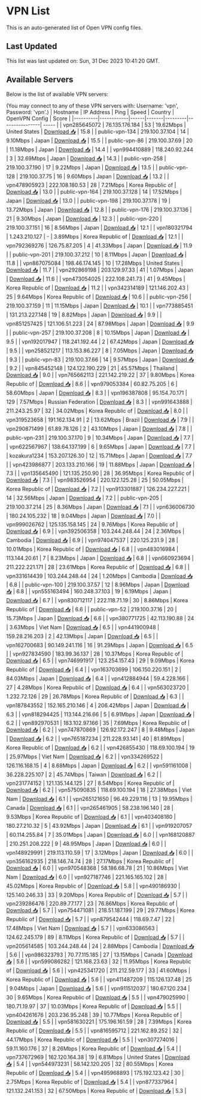 # VPN List

This is an auto-generated list of Open VPN config files.

## Last Updated

This list was last updated on: Sun, 31 Dec 2023 10:41:20 GMT.

## Available Servers

Below is the list of available VPN servers:

(You may connect to any of these VPN servers with: Username: 'vpn', Password: 'vpn'.)
| Hostname | IP Address | Ping | Speed | Country | OpenVPN Config | Score |
|----------|------------|------|-------|---------|----------------| ----- |
| vpn285645072 | 76.135.176.184 | 53 | 19.62Mbps | United States | [Download 📥](./configs/server_0_US.ovpn) | 15.8 |
| public-vpn-134 | 219.100.37.104 | 14 | 9.10Mbps | Japan | [Download 📥](./configs/server_1_JP.ovpn) | 15.5 |
| public-vpn-86 | 219.100.37.69 | 20 | 11.18Mbps | Japan | [Download 📥](./configs/server_2_JP.ovpn) | 14.4 |
| vpn994410889 | 118.240.92.244 | 3 | 32.69Mbps | Japan | [Download 📥](./configs/server_3_JP.ovpn) | 14.3 |
| public-vpn-258 | 219.100.37.190 | 17 | 9.22Mbps | Japan | [Download 📥](./configs/server_4_JP.ovpn) | 13.5 |
| public-vpn-128 | 219.100.37.75 | 16 | 9.60Mbps | Japan | [Download 📥](./configs/server_5_JP.ovpn) | 13.2 |
| vpn478905923 | 222.108.180.53 | 28 | 7.21Mbps | Korea Republic of | [Download 📥](./configs/server_6_KR.ovpn) | 13.0 |
| public-vpn-164 | 219.100.37.128 | 14 | 17.52Mbps | Japan | [Download 📥](./configs/server_7_JP.ovpn) | 13.0 |
| public-vpn-198 | 219.100.37.178 | 19 | 13.72Mbps | Japan | [Download 📥](./configs/server_8_JP.ovpn) | 12.8 |
| public-vpn-176 | 219.100.37.136 | 21 | 9.30Mbps | Japan | [Download 📥](./configs/server_9_JP.ovpn) | 12.3 |
| public-vpn-220 | 219.100.37.151 | 16 | 8.56Mbps | Japan | [Download 📥](./configs/server_10_JP.ovpn) | 12.1 |
| vpn180321794 | 1.243.210.127 | - | 3.89Mbps | Korea Republic of | [Download 📥](./configs/server_11_KR.ovpn) | 12.1 |
| vpn792369276 | 126.75.87.205 | 4 | 41.33Mbps | Japan | [Download 📥](./configs/server_12_JP.ovpn) | 11.9 |
| public-vpn-201 | 219.100.37.212 | 10 | 8.11Mbps | Japan | [Download 📥](./configs/server_13_JP.ovpn) | 11.8 |
| vpn867075084 | 198.46.174.145 | 10 | 17.28Mbps | United States | [Download 📥](./configs/server_14_US.ovpn) | 11.7 |
| vpn292869198 | 203.129.97.33 | 41 | 1.07Mbps | Japan | [Download 📥](./configs/server_15_JP.ovpn) | 11.6 |
| vpn473054025 | 222.108.241.73 | 41 | 9.45Mbps | Korea Republic of | [Download 📥](./configs/server_16_KR.ovpn) | 11.2 |
| vpn342314189 | 121.146.202.43 | 25 | 9.64Mbps | Korea Republic of | [Download 📥](./configs/server_17_KR.ovpn) | 10.6 |
| public-vpn-256 | 219.100.37.159 | 11 | 11.15Mbps | Japan | [Download 📥](./configs/server_18_JP.ovpn) | 10.1 |
| vpn773885451 | 131.213.227.148 | 19 | 8.82Mbps | Japan | [Download 📥](./configs/server_19_JP.ovpn) | 9.9 |
| vpn851257425 | 121.106.51.223 | 24 | 87.98Mbps | Japan | [Download 📥](./configs/server_20_JP.ovpn) | 9.9 |
| public-vpn-257 | 219.100.37.208 | 8 | 10.15Mbps | Japan | [Download 📥](./configs/server_21_JP.ovpn) | 9.5 |
| vpn192017947 | 118.241.192.44 | 2 | 67.42Mbps | Japan | [Download 📥](./configs/server_22_JP.ovpn) | 9.5 |
| vpn258521217 | 113.153.86.227 | 8 | 7.05Mbps | Japan | [Download 📥](./configs/server_23_JP.ovpn) | 9.3 |
| public-vpn-83 | 219.100.37.66 | 14 | 9.57Mbps | Japan | [Download 📥](./configs/server_24_JP.ovpn) | 9.2 |
| vpn845452148 | 124.122.190.229 | 21 | 45.57Mbps | Thailand | [Download 📥](./configs/server_25_TH.ovpn) | 9.0 |
| vpn765662113 | 221.142.219.22 | 37 | 9.80Mbps | Korea Republic of | [Download 📥](./configs/server_26_KR.ovpn) | 8.6 |
| vpn979053384 | 60.82.75.205 | 6 | 58.60Mbps | Japan | [Download 📥](./configs/server_27_JP.ovpn) | 8.3 |
| vpn196387808 | 95.154.70.171 | 129 | 7.57Mbps | Russian Federation | [Download 📥](./configs/server_28_RU.ovpn) | 8.3 |
| vpn991643888 | 211.243.25.97 | 32 | 34.02Mbps | Korea Republic of | [Download 📥](./configs/server_29_KR.ovpn) | 8.0 |
| vpn319523658 | 191.162.134.91 | 2 | 13.62Mbps | Brazil | [Download 📥](./configs/server_30_BR.ovpn) | 7.9 |
| vpn290871499 | 61.89.78.126 | 2 | 43.10Mbps | Japan | [Download 📥](./configs/server_31_JP.ovpn) | 7.8 |
| public-vpn-231 | 219.100.37.170 | 9 | 10.34Mbps | Japan | [Download 📥](./configs/server_32_JP.ovpn) | 7.7 |
| vpn622567967 | 138.64.137.199 | 6 | 9.65Mbps | Japan | [Download 📥](./configs/server_33_JP.ovpn) | 7.7 |
| kozakura1234 | 153.207.126.30 | 12 | 15.71Mbps | Japan | [Download 📥](./configs/server_34_JP.ovpn) | 7.7 |
| vpn423986877 | 203.133.210.166 | 19 | 11.88Mbps | Japan | [Download 📥](./configs/server_35_JP.ovpn) | 7.3 |
| vpn135645490 | 121.135.250.90 | 28 | 36.95Mbps | Korea Republic of | [Download 📥](./configs/server_36_KR.ovpn) | 7.3 |
| vpn983526954 | 220.122.125.28 | 25 | 50.05Mbps | Korea Republic of | [Download 📥](./configs/server_37_KR.ovpn) | 7.2 |
| vpn913301887 | 126.234.227.221 | 14 | 32.56Mbps | Japan | [Download 📥](./configs/server_38_JP.ovpn) | 7.2 |
| public-vpn-205 | 219.100.37.214 | 25 | 8.36Mbps | Japan | [Download 📥](./configs/server_39_JP.ovpn) | 7.1 |
| vpn636006730 | 180.24.105.232 | 18 | 9.04Mbps | Japan | [Download 📥](./configs/server_40_JP.ovpn) | 7.0 |
| vpn999026762 | 125.135.158.145 | 24 | 9.76Mbps | Korea Republic of | [Download 📥](./configs/server_41_KR.ovpn) | 6.9 |
| vpn392506358 | 103.244.248.44 | 24 | 2.36Mbps | Cambodia | [Download 📥](./configs/server_42_KH.ovpn) | 6.9 |
| vpn974047537 | 220.125.231.9 | 28 | 10.01Mbps | Korea Republic of | [Download 📥](./configs/server_43_KR.ovpn) | 6.8 |
| vpn483016984 | 113.144.20.61 | 7 | 8.23Mbps | Japan | [Download 📥](./configs/server_44_JP.ovpn) | 6.8 |
| vpn660923694 | 211.222.221.171 | 28 | 23.61Mbps | Korea Republic of | [Download 📥](./configs/server_45_KR.ovpn) | 6.8 |
| vpn331614439 | 103.244.248.44 | 24 | 1.20Mbps | Cambodia | [Download 📥](./configs/server_46_KH.ovpn) | 6.8 |
| public-vpn-100 | 219.100.37.57 | 12 | 8.96Mbps | Japan | [Download 📥](./configs/server_47_JP.ovpn) | 6.8 |
| vpn555163494 | 160.248.37.103 | 19 | 6.19Mbps | Japan | [Download 📥](./configs/server_48_JP.ovpn) | 6.7 |
| vpn830712117 | 222.118.71.19 | 30 | 8.86Mbps | Korea Republic of | [Download 📥](./configs/server_49_KR.ovpn) | 6.6 |
| public-vpn-52 | 219.100.37.16 | 20 | 15.73Mbps | Japan | [Download 📥](./configs/server_50_JP.ovpn) | 6.6 |
| vpn380771725 | 42.113.190.88 | 24 | 3.63Mbps | Viet Nam | [Download 📥](./configs/server_51_VN.ovpn) | 6.5 |
| vpn441900948 | 159.28.216.203 | 2 | 42.13Mbps | Japan | [Download 📥](./configs/server_52_JP.ovpn) | 6.5 |
| vpn162700683 | 90.149.241.116 | 16 | 91.29Mbps | Japan | [Download 📥](./configs/server_53_JP.ovpn) | 6.5 |
| vpn927834590 | 183.99.36.137 | 28 | 10.37Mbps | Korea Republic of | [Download 📥](./configs/server_54_KR.ovpn) | 6.5 |
| vpn746991917 | 123.254.157.43 | 29 | 9.09Mbps | Korea Republic of | [Download 📥](./configs/server_55_KR.ovpn) | 6.4 |
| vpn163703699 | 106.150.220.151 | 2 | 84.03Mbps | Japan | [Download 📥](./configs/server_56_JP.ovpn) | 6.4 |
| vpn412884944 | 59.4.228.166 | 27 | 4.28Mbps | Korea Republic of | [Download 📥](./configs/server_57_KR.ovpn) | 6.4 |
| vpn563023720 | 1.232.72.126 | 29 | 26.78Mbps | Korea Republic of | [Download 📥](./configs/server_58_KR.ovpn) | 6.3 |
| vpn187843552 | 152.165.210.146 | 4 | 206.42Mbps | Japan | [Download 📥](./configs/server_59_JP.ovpn) | 6.3 |
| vpn818294425 | 113.144.216.66 | 5 | 6.91Mbps | Japan | [Download 📥](./configs/server_60_JP.ovpn) | 6.2 |
| vpn892970531 | 183.102.97.166 | 35 | 7.69Mbps | Korea Republic of | [Download 📥](./configs/server_61_KR.ovpn) | 6.2 |
| vpn747870869 | 126.92.172.247 | 8 | 9.48Mbps | Japan | [Download 📥](./configs/server_62_JP.ovpn) | 6.2 |
| vpn765187234 | 211.228.93.141 | 40 | 81.89Mbps | Korea Republic of | [Download 📥](./configs/server_63_KR.ovpn) | 6.2 |
| vpn426855430 | 118.69.100.194 | 19 | 25.97Mbps | Viet Nam | [Download 📥](./configs/server_64_VN.ovpn) | 6.2 |
| vpn334269522 | 126.116.168.15 | 4 | 8.68Mbps | Japan | [Download 📥](./configs/server_65_JP.ovpn) | 6.2 |
| vpn591161008 | 36.228.225.107 | 2 | 45.74Mbps | Taiwan | [Download 📥](./configs/server_66_TW.ovpn) | 6.2 |
| vpn231774152 | 121.135.144.125 | 27 | 8.54Mbps | Korea Republic of | [Download 📥](./configs/server_67_KR.ovpn) | 6.2 |
| vpn575090835 | 118.69.100.194 | 18 | 27.38Mbps | Viet Nam | [Download 📥](./configs/server_68_VN.ovpn) | 6.1 |
| vpn265121650 | 96.49.229.116 | 13 | 19.95Mbps | Canada | [Download 📥](./configs/server_69_CA.ovpn) | 6.1 |
| vpn265461905 | 58.238.196.140 | 28 | 9.53Mbps | Korea Republic of | [Download 📥](./configs/server_70_KR.ovpn) | 6.1 |
| vpn403408180 | 180.27.210.32 | 5 | 43.92Mbps | Japan | [Download 📥](./configs/server_71_JP.ovpn) | 6.1 |
| vpn919207057 | 60.114.255.84 | 7 | 35.01Mbps | Japan | [Download 📥](./configs/server_72_JP.ovpn) | 6.0 |
| vpn168120887 | 210.251.208.222 | 9 | 48.95Mbps | Japan | [Download 📥](./configs/server_73_JP.ovpn) | 6.0 |
| vpn148929991 | 219.113.110.59 | 17 | 3.12Mbps | Japan | [Download 📥](./configs/server_74_JP.ovpn) | 6.0 |
| vpn356162935 | 218.146.74.74 | 28 | 27.17Mbps | Korea Republic of | [Download 📥](./configs/server_75_KR.ovpn) | 6.0 |
| vpn970548368 | 58.186.68.78 | 21 | 10.86Mbps | Viet Nam | [Download 📥](./configs/server_76_VN.ovpn) | 6.0 |
| vpn927187746 | 221.165.165.102 | 28 | 45.02Mbps | Korea Republic of | [Download 📥](./configs/server_77_KR.ovpn) | 5.8 |
| vpn490186930 | 125.140.246.33 | 33 | 9.20Mbps | Korea Republic of | [Download 📥](./configs/server_78_KR.ovpn) | 5.7 |
| vpn239286476 | 220.89.77.177 | 23 | 76.86Mbps | Korea Republic of | [Download 📥](./configs/server_79_KR.ovpn) | 5.7 |
| vpn754471081 | 218.51.187.199 | 29 | 29.77Mbps | Korea Republic of | [Download 📥](./configs/server_80_KR.ovpn) | 5.7 |
| vpn879542444 | 118.69.7.47 | 22 | 17.48Mbps | Viet Nam | [Download 📥](./configs/server_81_VN.ovpn) | 5.7 |
| vpn633086563 | 124.62.245.179 | 89 | 8.11Mbps | Korea Republic of | [Download 📥](./configs/server_82_KR.ovpn) | 5.7 |
| vpn205614585 | 103.244.248.44 | 24 | 2.88Mbps | Cambodia | [Download 📥](./configs/server_83_KH.ovpn) | 5.6 |
| vpn986323793 | 70.77.115.185 | 27 | 13.15Mbps | Canada | [Download 📥](./configs/server_84_CA.ovpn) | 5.6 |
| vpn599086282 | 121.168.23.63 | 32 | 11.95Mbps | Korea Republic of | [Download 📥](./configs/server_85_KR.ovpn) | 5.6 |
| vpn425341720 | 211.212.59.177 | 33 | 41.60Mbps | Korea Republic of | [Download 📥](./configs/server_86_KR.ovpn) | 5.6 |
| vpn411487209 | 115.126.137.48 | 25 | 9.04Mbps | Japan | [Download 📥](./configs/server_87_JP.ovpn) | 5.6 |
| vpn911512037 | 180.67.120.234 | 30 | 9.65Mbps | Korea Republic of | [Download 📥](./configs/server_88_KR.ovpn) | 5.5 |
| vpn479025990 | 180.71.19.97 | 37 | 10.03Mbps | Korea Republic of | [Download 📥](./configs/server_89_KR.ovpn) | 5.5 |
| vpn404261676 | 203.236.95.248 | 39 | 10.77Mbps | Korea Republic of | [Download 📥](./configs/server_90_KR.ovpn) | 5.5 |
| vpn581630221 | 175.196.161.59 | 28 | 7.39Mbps | Korea Republic of | [Download 📥](./configs/server_91_KR.ovpn) | 5.5 |
| vpn816595712 | 221.162.89.252 | 32 | 44.17Mbps | Korea Republic of | [Download 📥](./configs/server_92_KR.ovpn) | 5.5 |
| vpn307274016 | 59.11.160.176 | 37 | 8.26Mbps | Korea Republic of | [Download 📥](./configs/server_93_KR.ovpn) | 5.4 |
| vpn737672969 | 162.120.164.38 | 19 | 6.81Mbps | United States | [Download 📥](./configs/server_94_US.ovpn) | 5.4 |
| vpn544973231 | 58.142.120.205 | 32 | 80.55Mbps | Korea Republic of | [Download 📥](./configs/server_95_KR.ovpn) | 5.4 |
| vpn495968893 | 175.192.123.42 | 30 | 2.75Mbps | Korea Republic of | [Download 📥](./configs/server_96_KR.ovpn) | 5.4 |
| vpn877337964 | 121.132.241.153 | 32 | 67.50Mbps | Korea Republic of | [Download 📥](./configs/server_97_KR.ovpn) | 5.3 |
